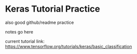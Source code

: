 # Keras Tutorial Practice

also good github/readme practice

notes go here

current tutorial link: https://www.tensorflow.org/tutorials/keras/basic_classification